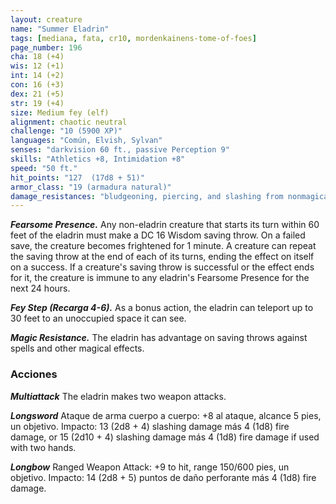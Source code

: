 ```yaml
---
layout: creature
name: "Summer Eladrin"
tags: [mediana, fata, cr10, mordenkainens-tome-of-foes]
page_number: 196
cha: 18 (+4)
wis: 12 (+1)
int: 14 (+2)
con: 16 (+3)
dex: 21 (+5)
str: 19 (+4)
size: Medium fey (elf)
alignment: chaotic neutral
challenge: "10 (5900 XP)"
languages: "Común, Elvish, Sylvan"
senses: "darkvision 60 ft., passive Perception 9"
skills: "Athletics +8, Intimidation +8"
speed: "50 ft."
hit_points: "127  (17d8 + 51)"
armor_class: "19 (armadura natural)"
damage_resistances: "bludgeoning, piercing, and slashing from nonmagical attacks"
---
```


***Fearsome Presence.*** Any non-eladrin creature that starts its turn within 60 feet of the eladrin must make a DC 16 Wisdom saving throw. On a failed save, the creature becomes frightened for 1 minute. A creature can repeat the saving throw at the end of each of its turns, ending the effect on itself on a success. If a creature's saving throw is successful or the effect ends for it, the creature is immune to any eladrin's Fearsome Presence for the next 24 hours.

***Fey Step (Recarga 4-6).*** As a bonus action, the eladrin can teleport up to 30 feet to an unoccupied space it can see.

***Magic Resistance.*** The eladrin has advantage on saving throws against spells and other magical effects.

### Acciones

***Multiattack*** The eladrin makes two weapon attacks.

***Longsword*** Ataque de arma cuerpo a cuerpo: +8 al ataque, alcance 5 pies, un objetivo. Impacto: 13 (2d8 + 4) slashing damage más 4 (1d8) fire damage, or 15 (2d10 + 4) slashing damage más 4 (1d8) fire damage if used with two hands.

***Longbow*** Ranged Weapon Attack: +9 to hit, range 150/600 pies, un objetivo. Impacto: 14 (2d8 + 5) puntos de daño perforante más 4 (1d8) fire damage.